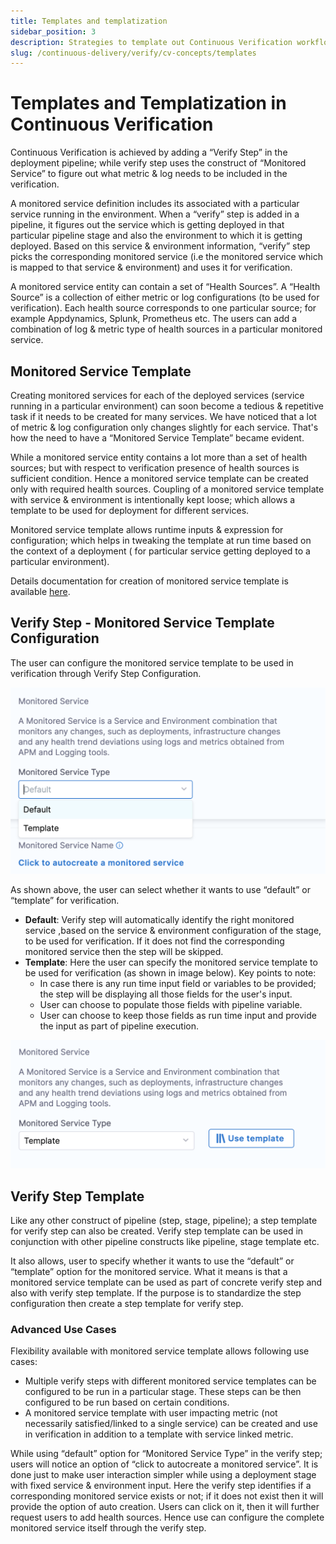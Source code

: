 ```yaml
---
title: Templates and templatization
sidebar_position: 3
description: Strategies to template out Continuous Verification workflow items. 
slug: /continuous-delivery/verify/cv-concepts/templates
---
```


# Templates and Templatization in Continuous Verification

Continuous Verification is achieved by adding a “Verify Step” in the deployment pipeline; while verify step uses the construct of “Monitored Service” to figure out what metric & log needs to be included in the verification.

A monitored service definition includes its associated with a particular service running in the environment. When a “verify” step is added in a pipeline, it figures out the service which is getting deployed in that particular pipeline stage and also the environment to which it is getting deployed. Based on this service & environment information, “verify” step picks the corresponding monitored service (i.e the monitored service which is mapped to that service & environment) and uses it for verification.

A monitored service entity can contain a set of “Health Sources”. A “Health Source” is a collection of either metric or log configurations (to be used for verification). Each health source corresponds to one particular source; for example Appdynamics, Splunk, Prometheus etc. The users can add a combination of log & metric type of health sources in a particular monitored service.


## Monitored Service Template

Creating monitored services for each of the deployed services (service running in a particular environment) can soon become a tedious & repetitive task if it needs to be created for many services. We have noticed that a lot of metric & log configuration only changes slightly for each service. That's how the need to have a “Monitored Service Template” became evident.

While a monitored service entity contains a lot more than a set of  health sources; but with respect to verification presence of health sources is sufficient condition. Hence a monitored service template can be created only with required health sources. Coupling of a monitored service template with service & environment is intentionally kept loose; which allows a template to be used for deployment for different services.

Monitored service template allows runtime inputs & expression for configuration; which helps in tweaking the template at run time based on the context of a deployment ( for particular service getting deployed to a particular environment). 

Details documentation for creation of monitored service template is available [here](https://developer.harness.io/docs/service-reliability-management/use-service-reliability-management/monitored-service-template/monitored-service-template-quickstart).

## Verify Step -  Monitored Service Template Configuration

The user can configure the monitored service template to be used in verification through Verify Step Configuration.

![Select Monitored Service Template](static/cv_templates/ms_types.png)

As shown above, the user can select whether it wants to use “default” or “template” for verification. 

* **Default**: Verify step will automatically identify the right monitored service ,based on the service & environment configuration of the stage, to be used for verification. If it does not find the corresponding monitored service then the step will be skipped.
* **Template**: Here the user can specify the monitored service template to be used for verification (as shown in image below). Key points to note:
	* In case there is any run time input field or variables to be provided; the step will be displaying all those fields for the user's input. 
	* User can choose to populate those fields with pipeline variable.  
	* User can choose to keep those fields as run time input and provide the input as part of pipeline execution.

![Monitored Service Template](static/cv_templates/ms_template.png)

## Verify Step Template

Like any other construct of pipeline (step, stage, pipeline); a step template for verify step can also be created. Verify step template can be used in conjunction with other pipeline constructs like pipeline, stage template etc.

It also allows, user to specify whether it wants to use the “default” or “template” option for the monitored service. What it means is that a monitored service template can be used as part of concrete verify step and also with verify step template. If the purpose is to standardize the step configuration then create a step template for verify step. 

### Advanced Use Cases

Flexibility available with monitored service template allows following use cases:

* Multiple verify steps with different monitored service templates can be configured to be run in a particular stage. These steps can be then configured to be run based on certain conditions.
* A monitored service template with user impacting metric (not necessarily satisfied/linked to a single service) can be created and use in verification in addition to a template with service linked metric.

While using “default” option for  “Monitored Service Type” in the verify step; users will notice an option of “click to autocreate a monitored service”. It is done just to make user interaction simpler while using a deployment stage with fixed service & environment input. Here the verify step identifies if a corresponding monitored service exists or not; if it does not exist then it will provide the option of auto creation. Users can click on it, then it will further request users to add health sources. Hence use can configure the complete monitored service itself through the verify step.

